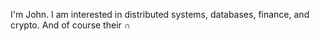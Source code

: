 I'm John. I am interested in distributed systems, databases, finance, and crypto. And of course their ∩

<!---
![Top Langs](https://github-readme-stats.vercel.app/api/top-langs/?username=chadoverfl0w&show_icons=true&theme=light)
-->
